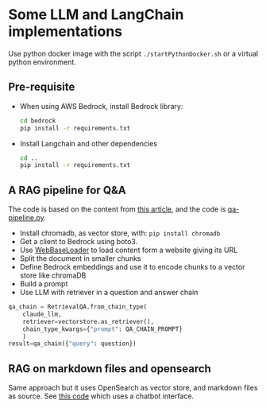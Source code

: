 # Some LLM and LangChain implementations

Use python docker image with the script `./startPythonDocker.sh` or a virtual python environment.

## Pre-requisite

* When using AWS Bedrock, install Bedrock library: 

    ```sh
    cd bedrock
    pip install -r requirements.txt
    ```

* Install Langchain and other dependencies

    ```sh
    cd ..
    pip install -r requirements.txt
    ```

## A RAG pipeline for Q&A

The code is based on the content from [this article](https://python.langchain.com/docs/use_cases/question_answering/), and the code is [qa-pipeline.py](./qa-pipeline.py).

* Install chromadb, as vector store, with: `pip install chromadb`
* Get a client to Bedrock using boto3.
* Use [WebBaseLoader](https://api.python.langchain.com/en/latest/document_loaders/langchain.document_loaders.web_base.WebBaseLoader.html) to load content form a website giving its URL
* Split the document in smaller chunks
* Define Bedrock embeddings and use it to encode chunks to a vector store like chromaDB
* Build a prompt
* Use LLM with retriever in a question and answer chain

```python
qa_chain = RetrievalQA.from_chain_type(
    claude_llm,
    retriever=vectorstore.as_retriever(),
    chain_type_kwargs={"prompt": QA_CHAIN_PROMPT}
    )
result=qa_chain({"query": question})
```

## RAG on markdown files and opensearch

Same approach but it uses OpenSearch as vector store, and markdown files as source. See [this code](./qa-chat-md-os.py) which uses a chatbot interface.